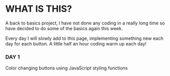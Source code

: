 # WHAT IS THIS?

A back to basics project, I have not done any coding in a really long time so have decided to do some of the basics again this week.

Every day I will slowly add to this page, implementing something new each day for each button. A little half an hour coding warm up each day!

### DAY 1

Color changing buttons using JavaScript styling functions
